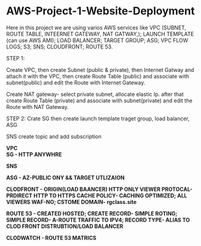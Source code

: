 # AWS-Project-1-Website-Deployment

Here in this project we are using varios AWS services like VPC (SUBNET, ROUTE TABLE, INTEERNET GATEWAY, NAT GATWAY,); LAUNCH TEMPLATE (can use AWS AMI); LOAD BALANCER; TARGET GROUP; ASG; VPC FLOW LOGS; S3; SNS; CLOUDFRONT; ROUTE 53.

STEP 1:

Create VPC, then create Subnet (public & private), then Internet Gatway and attach it with the VPC, then create Route Table (public) and associate with subnet(public) and edit the Route with Internet Gateway.

Create NAT gateway- select private subnet, allocate elastic Ip. after that create Route Table (private) and associate with subnet(private) and edit the Route with NAT Gateway.

STEP 2:
Crate SG 
then create launch template
traget group,
load balancer, 
ASG

SNS create topic and add subscription

**VPC**                                                                                                                                                                                                              
**SG - HTTP ANYWHRE**

**SNS**

**ASG - AZ-PUBLIC ONY && TARGET UTLIZAION**

**CLODFRONT - ORIGIN(LOAD BAANCER)  HTTP ONLY  VIEWER PROTOCAL- PRDIRECT HTTP TO HTTPS  CACHE POLICY- CACHING OPTIMIZED; ALL VIEWERS WAF-NO; CSTOME DOMAIN- rgclass.site**

**ROUTE 53 - CREATED HOSTED;   CREATE RECORD- SIMPLE ROTING; SIMPLE RECORD- A-ROUTE TRAFFIC TO IPV4;  RECORD TYPE- ALIAS TO CLOD FRONT DISTRUBTION/LOAD BALANCER**

**CLODWATCH - ROUTE 53 MATRICS**


























